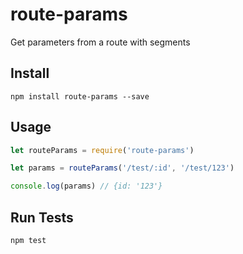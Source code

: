 # route-params

Get parameters from a route with segments

## Install

```
npm install route-params --save
```

## Usage

```js
let routeParams = require('route-params')

let params = routeParams('/test/:id', '/test/123')

console.log(params) // {id: '123'}
```

## Run Tests

```
npm test
```

